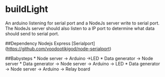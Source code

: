 buildLight
==========

An arduino listening for serial port and a NodeJs server write to serial port.
The NodeJs server should also listen to a IP port to determine what data should send to serial port.

##Dependency
	Nodejs
	Express
	[Serialport] (https://github.com/voodootikigod/node-serialport)

##Babysteps
	*	Node server -> Arduino ->LED
	*	Data generator -> Node server
	*	Data generator -> Node server -> Arduino -> LED 
	*	Data generator -> Node server -> Arduino -> Relay board
